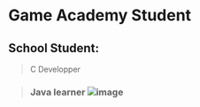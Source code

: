 # Game Academy Student

## School Student:
>C Developper

>### Java learner ![image](https://github.com/user-attachments/assets/abffdcf8-84e6-49be-a64c-6eb482299abc)
